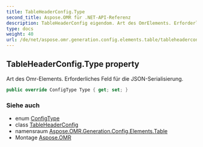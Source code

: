 ```yaml
---
title: TableHeaderConfig.Type
second_title: Aspose.OMR für .NET-API-Referenz
description: TableHeaderConfig eigendom. Art des OmrElements. Erforderliches Feld für die JSONSerialisierung.
type: docs
weight: 40
url: /de/net/aspose.omr.generation.config.elements.table/tableheaderconfig/type/
---
```

## TableHeaderConfig.Type property

Art des Omr-Elements. Erforderliches Feld für die JSON-Serialisierung.

```csharp
public override ConfigType Type { get; set; }
```

### Siehe auch

* enum [ConfigType](../../../aspose.omr.generation.config.enums/configtype/)
* class [TableHeaderConfig](../)
* namensraum [Aspose.OMR.Generation.Config.Elements.Table](../../tableheaderconfig/)
* Montage [Aspose.OMR](../../../)


